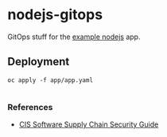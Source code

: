 # nodejs-gitops

GitOps stuff for the [example nodejs](https://github.com/redhat-capgemini-exchange/nodejs-rest) app.

## Deployment

```shell
oc apply -f app/app.yaml


```

### References

* [CIS Software Supply Chain Security Guide](https://github.com/aquasecurity/chain-bench/blob/main/docs/CIS-Software-Supply-Chain-Security-Guide-v1.0.pdf)